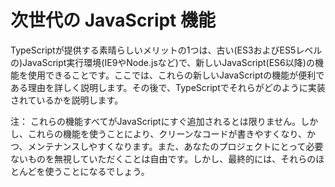 # 次世代の JavaScript 機能

TypeScriptが提供する素晴らしいメリットの1つは、古い\(ES3およびES5レベルの\)JavaScript実行環境\(IE9やNode.jsなど\)で、新しいJavaScript\(ES6以降\)の機能を使用できることです。ここでは、これらの新しいJavaScriptの機能が便利である理由を詳しく説明します。その後で、TypeScriptでそれらがどのように実装されているかを説明します。

注： これらの機能すべてがJavaScriptにすぐ追加されるとは限りません。しかし、これらの機能を使うことにより、クリーンなコードが書きやすくなり、かつ、メンテナンスしやすくなります。また、あなたのプロジェクトにとって必要ないものを無視していただくことは自由です。しかし、最終的には、それらのほとんどを使うことになるでしょう。


